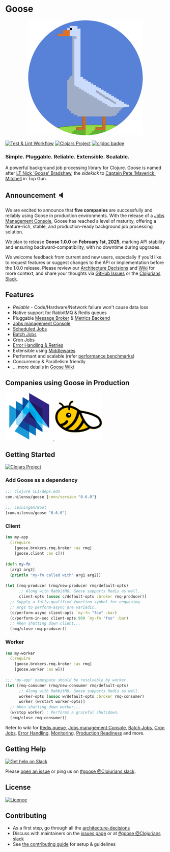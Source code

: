 Goose
=========
<p align="center">
  <img src="logo/goose-round@2x.png" title="Goose" width="360" height="360" />
</p>

[![Test & Lint Workflow](https://github.com/nilenso/goose/actions/workflows/fmt_test_lint.yml/badge.svg)](https://github.com/nilenso/goose/actions/workflows/fmt_test_lint.yml)
[![Clojars Project](https://img.shields.io/clojars/v/com.nilenso/goose.svg)](https://clojars.org/com.nilenso/goose)
[![cljdoc badge](https://cljdoc.org/badge/com.nilenso/goose)](https://cljdoc.org/d/com.nilenso/goose)

### Simple. Pluggable. Reliable. Extensible. Scalable.
A powerful background job processing library for Clojure. Goose is named after [LT Nick 'Goose' Bradshaw](https://topgun.fandom.com/wiki/Nick_Bradshaw), the _sidekick_ to [Captain Pete 'Maverick' Mitchell](https://topgun.fandom.com/wiki/Pete_Mitchell) in Top Gun.

Announcement 🔈
---------
We are excited to announce that **five companies** are successfully and reliably using Goose in production environments. With the release of a [Jobs Management Console](https://github.com/nilenso/goose/wiki/Console), Goose has reached a level of maturity, offering a feature-rich, stable, and production-ready background job processing solution.

We plan to release **Goose 1.0.0** on **February 1st, 2025**, marking API stability and ensuring backward-compatibility, with no downtime during upgrades.

We welcome feedback from current and new users, especially if you’d like to request features or suggest changes to the API or implementation before the 1.0.0 release. Please review our [Architecture Decisions](https://github.com/nilenso/goose/tree/main/architecture-decisions) and [Wiki](https://github.com/nilenso/goose/wiki) for more context, and share your thoughts via [GitHub Issues](https://github.com/nilenso/goose/issues/new) or the [Clojurians Slack](https://clojurians.slack.com/channels/goose).

Features
---------
- *Reliable* - Code/Hardware/Network failure won't cause data loss
- Native support for RabbitMQ & Redis queues
- Pluggable [Message Broker](https://github.com/nilenso/goose/wiki/Guide-to-Message-Broker-Integration) & [Metrics Backend](https://github.com/nilenso/goose/wiki/Guide-to-Custom-Metrics-Backend)
- [Jobs management Console](https://github.com/nilenso/goose/wiki/Console)
- [Scheduled Jobs](https://github.com/nilenso/goose/wiki/Scheduled-Jobs)
- [Batch Jobs](https://github.com/nilenso/goose/wiki/Batch-Jobs)
- [Cron Jobs](https://github.com/nilenso/goose/wiki/Cron-Jobs)
- [Error Handling & Retries](https://github.com/nilenso/goose/wiki/Error-Handling-&-Retries)
- Extensible using [Middlewares](https://github.com/nilenso/goose/wiki/Middlewares)
- Performant and scalable (refer [performance benchmarks](https://github.com/nilenso/goose/tree/main/perf))
- Concurrency & Parallelism friendly
- ... more details in [Goose Wiki](https://github.com/nilenso/goose/wiki)

Companies using Goose in Production
---------
<a href="https://aspect-analytics.com/">
  <img src="logo/aspect-analytics.png" title="Aspect Analytics" width="150" height="150" />
</a>
<a href="https://beecastle.com/">
  <img src="logo/beecastle.png" title="BeeCastle" width="150" height="150" />
</a>

Getting Started
---------
[![Clojars Project](https://img.shields.io/clojars/v/com.nilenso/goose.svg?labelColor=283C67&color=729AD1&style=for-the-badge&logo=clojure&logoColor=fff)](https://clojars.org/com.nilenso/goose)

### Add Goose as a dependency
```Clojure
;;; Clojure CLI/deps.edn
com.nilenso/goose {:mvn/version "0.6.0"}

;;; Leiningen/Boot
[com.nilenso/goose "0.6.0"]
```

### Client
```Clojure
(ns my-app
  (:require
    [goose.brokers.rmq.broker :as rmq]
    [goose.client :as c]))

(defn my-fn
  [arg1 arg2]
  (println "my-fn called with" arg1 arg2))

(let [rmq-producer (rmq/new-producer rmq/default-opts)
      ;; Along with RabbitMQ, Goose supports Redis as well.
      client-opts (assoc c/default-opts :broker rmq-producer)]
  ;; Supply a fully-qualified function symbol for enqueuing.
  ;; Args to perform-async are variadic.
  (c/perform-async client-opts `my-fn "foo" :bar)
  (c/perform-in-sec client-opts 900 `my-fn "foo" :bar)
  ;; When shutting down client...
  (rmq/close rmq-producer))
```

### Worker
```Clojure
(ns my-worker
  (:require
    [goose.brokers.rmq.broker :as rmq]
    [goose.worker :as w]))

;;; 'my-app' namespace should be resolvable by worker.
(let [rmq-consumer (rmq/new-consumer rmq/default-opts)
      ;; Along with RabbitMQ, Goose supports Redis as well.
      worker-opts (assoc w/default-opts :broker rmq-consumer)
      worker (w/start worker-opts)]
  ;; When shutting down worker...
  (w/stop worker) ; Performs a graceful shutsdown.
  (rmq/close rmq-consumer))
```
Refer to wiki for [Redis queue](https://github.com/nilenso/goose/wiki/Redis), [Jobs management Console](https://github.com/nilenso/goose/wiki/Console), [Batch Jobs](https://github.com/nilenso/goose/wiki/Batch-Jobs), [Cron Jobs](https://github.com/nilenso/goose/wiki/Cron-Jobs), [Error Handling](https://github.com/nilenso/goose/wiki/Error-Handling-&-Retries), [Monitoring](https://github.com/nilenso/goose/wiki/Monitoring-&-Alerting), [Production Readiness](https://github.com/nilenso/goose/wiki/Production-Readiness) and more.

Getting Help
---------
[![Get help on Slack](http://img.shields.io/badge/slack-clojurians%20%23goose-F49109?labelColor=3c0c3c&logo=slack&style=for-the-badge)](https://clojurians.slack.com/channels/goose)

Please [open an issue](https://github.com/nilenso/goose/issues/new) or ping us on [#goose @Clojurians slack](https://clojurians.slack.com/channels/goose).

License
---------
[![Licence](https://img.shields.io/github/license/Ileriayo/markdown-badges?style=for-the-badge)](./LICENSE)

Contributing
---------
- As a first step, go through all the [architecture-decisions](https://github.com/nilenso/goose/tree/main/architecture-decisions)
- Discuss with maintainers on the [issues page](https://github.com/nilenso/goose/issues) or at [#goose @Clojurians slack](https://clojurians.slack.com/channels/goose)
- See [the contributing guide](https://github.com/nilenso/goose/blob/main/CONTRIBUTING.md) for setup & guidelines
